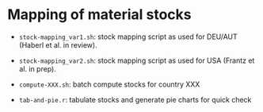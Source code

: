 # Mapping of material stocks

- ``stock-mapping_var1.sh``: stock mapping script as used for DEU/AUT (Haberl et al. in review).

- ``stock-mapping_var2.sh``: stock mapping script as used for USA (Frantz et al. in prep).

- ``compute-XXX.sh``: batch compute stocks for country XXX

- ``tab-and-pie.r``: tabulate stocks and generate pie charts for quick check


